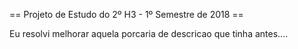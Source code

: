 == Projeto de Estudo do 2º H3 - 1º Semestre de 2018 ==

Eu resolvi melhorar aquela porcaria de descricao que tinha antes....